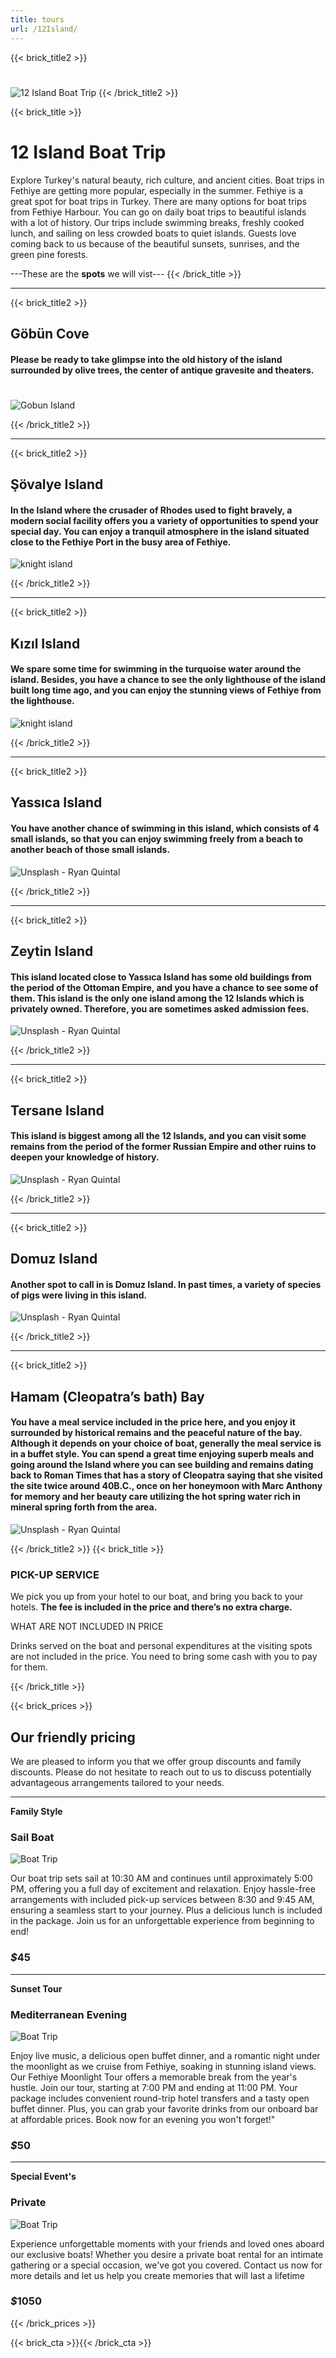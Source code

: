 ```yaml
---
title: tours
url: /12Island/
---
```

{{< brick_title2 >}}
#
![12 Island Boat Trip](/uploads/photos/12Island.jpg)
{{< /brick_title2 >}}

{{< brick_title >}}
# 12 Island Boat Trip
Explore Turkey's natural beauty, rich culture, and ancient cities. Boat trips in Fethiye are getting more popular, especially in the summer. Fethiye is a great spot for boat trips in Turkey. There are many options for boat trips from Fethiye Harbour. You can go on daily boat trips to beautiful islands with a lot of history. Our trips include swimming breaks, freshly cooked lunch, and sailing on less crowded boats to quiet islands. Guests love coming back to us because of the beautiful sunsets, sunrises, and the green pine forests.

---These are the **spots** we will vist---
{{< /brick_title >}}

---
{{< brick_title2 >}}
## Göbün Cove

#### Please be ready to take glimpse into the old history of the island surrounded by olive trees, the center of antique gravesite and theaters.
#

![Gobun Island](/uploads/12Island/gobun.jpg)

{{< /brick_title2 >}}

---

{{< brick_title2 >}}

## Şövalye Island

#### In the Island where the crusader of Rhodes used to fight bravely, a modern social facility offers you a variety of opportunities to spend your special day. You can enjoy a tranquil atmosphere in the island situated close to the Fethiye Port in the busy area of Fethiye. 

![knight island](/uploads/12Island/knight.jpg)

{{< /brick_title2 >}}

---
{{< brick_title2 >}}
## Kızıl Island

#### We spare some time for swimming in the turquoise water around the island. Besides, you have a chance to see the only lighthouse of the island built long time ago, and you can enjoy the stunning views of Fethiye from the lighthouse.

![knight island](/uploads/12Island/kizilada.jpg)

{{< /brick_title2 >}}

---

{{< brick_title2 >}}
## Yassıca Island

#### You have another chance of swimming in this island, which consists of 4 small islands, so that you can enjoy swimming freely from a beach to another beach of those small islands.

![Unsplash - Ryan Quintal](/uploads/12Island/yassica.jpeg)

{{< /brick_title2 >}}

---
{{< brick_title2 >}}
## Zeytin Island

#### This island located close to Yassıca Island has some old buildings from the period of the Ottoman Empire, and you have a chance to see some of them. This island is the only one island among the 12 Islands which is privately owned. Therefore, you are sometimes asked admission fees.

![Unsplash - Ryan Quintal](/uploads/12Island/zeytin.jpeg)

{{< /brick_title2 >}}

---

{{< brick_title2 >}}
## Tersane Island

#### This island is biggest among all the 12 Islands, and you can visit some remains from the period of the former Russian Empire and other ruins to deepen your knowledge of history.

![Unsplash - Ryan Quintal](/uploads/12Island/tersane-koyu.jpg)

{{< /brick_title2 >}}

---

{{< brick_title2 >}}
## Domuz Island

#### Another spot to call in is Domuz Island. In past times, a variety of species of pigs were living in this island.

![Unsplash - Ryan Quintal](/uploads/12Island/domuz.jpeg)


{{< /brick_title2 >}}

---

{{< brick_title2 >}}
## Hamam (Cleopatra’s bath) Bay

#### You have a meal service included in the price here, and you enjoy it surrounded by historical remains and the peaceful nature of the bay. Although it depends on your choice of boat, generally the meal service is in a buffet style. You can spend a great time enjoying superb meals and going around the Island where you can see building and remains dating back to Roman Times that has a story of Cleopatra saying that she visited the site twice around 40B.C., once on her honeymoon with Marc Anthony for memory and her beauty care utilizing the hot spring water rich in mineral spring forth from the area.

![Unsplash - Ryan Quintal](/uploads/12Island/kleopatra.jpg)

{{< /brick_title2 >}}
{{< brick_title >}}

### PICK-UP SERVICE

We pick you up from your hotel to our boat, and bring you back to your hotels. **The fee is included in the price and there’s no extra charge.**

WHAT ARE NOT INCLUDED IN PRICE

Drinks served on the boat and personal expenditures at the visiting spots are not included in the price. You need to bring some cash with you to pay for them.

{{< /brick_title >}}

{{< brick_prices >}}
## Our friendly pricing

We are pleased to inform you that we offer group discounts and family discounts. Please do not hesitate to reach out to us to discuss potentially advantageous arrangements tailored to your needs.

---

**Family Style**
### Sail Boat

![Boat Trip](/uploads/12Island/boat/boat.jpeg)

 Our boat trip sets sail at 10:30 AM and continues until approximately 5:00 PM, offering you a full day of excitement and relaxation. Enjoy hassle-free arrangements with included pick-up services between 8:30 and 9:45 AM, ensuring a seamless start to your journey. Plus a delicious lunch is included in the package. Join us for an unforgettable experience from beginning to end!
### _$_**45**

--- 
**Sunset Tour**
### Mediterranean Evening

![Boat Trip](/uploads/12Island/boat/sunset.webp)

Enjoy live music, a delicious open buffet dinner, and a romantic night under the moonlight as we cruise from Fethiye, soaking in stunning island views. Our Fethiye Moonlight Tour offers a memorable break from the year's hustle.
Join our tour, starting at 7:00 PM and ending at 11:00 PM. Your package includes convenient round-trip hotel transfers and a tasty open buffet dinner. Plus, you can grab your favorite drinks from our onboard bar at affordable prices. Book now for an evening you won't forget!"

### _$_**50**
---

**Special Event's**
### Private

![Boat Trip](/uploads/12Island/boat/couple.jpeg)

Experience unforgettable moments with your friends and loved ones aboard our exclusive boats! Whether you desire a private boat rental for an intimate gathering or a special occasion, we've got you covered. Contact us now for more details and let us help you create memories that will last a lifetime

### _$_**1050**
{{< /brick_prices >}}


{{< brick_cta >}}{{< /brick_cta >}}
